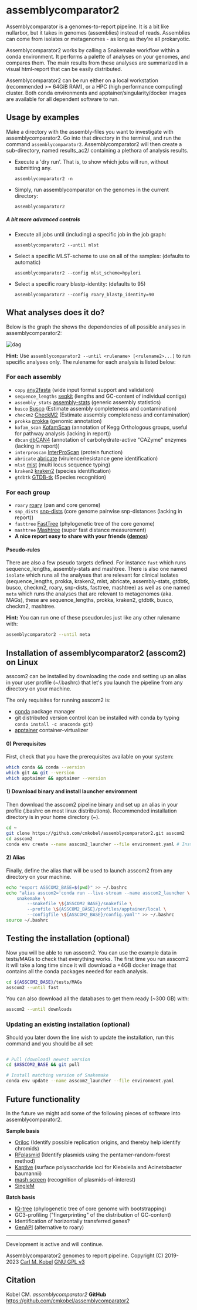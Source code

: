 # assemblycomparator2

Assemblycomparator is a genomes-to-report pipeline. It is a bit like nullarbor, but it takes in genomes (assemblies) instead of reads. Assemblies can come from isolates or metagenomes - as long as they're all prokaryotic.

Assemblycomparator2 works by calling a Snakemake workflow within a conda environment. It performs a palette of analyses on your genomes, and compares them. The main results from these analyses are summarized in a visual html-report that can be easily distributed.

Assemblycomparator2 can be run either on a local workstation (recommended >= 64GiB RAM), or a HPC (high performance computing) cluster. Both conda environments and apptainer/singularity/docker images are available for all dependent software to run.


## Usage by examples
Make a directory with the assembly-files you want to investigate with assemblycomparator2. 
Go into that directory in the terminal, and run the command `assemblycomparator2`. 
Assemblycomparator2 will then create a sub-directory, named results_ac2/ containing a plethora of analysis results. 

  - Execute a 'dry run'. That is, to show which jobs will run, without submitting any.

    `assemblycomparator2 -n`
    
  - Simply, run assemblycomparator on the genomes in the current directory:

    `assemblycomparator2`
    
##### A bit more advanced controls 
    
  - Execute all jobs until (including) a specific job in the job graph:
    
    `assemblycomparator2 --until mlst`
    
  - Select a specific MLST-scheme to use on all of the samples: (defaults to automatic)
    
    `assemblycomparator2 --config mlst_scheme=hpylori`
    
  - Select a specific roary blastp-identity: (defaults to 95)

    `assemblycomparator2 --config roary_blastp_identity=90`
      


## What analyses does it do?



Below is the graph the shows the dependencies of all possible analyses in assemblycomparator2:

![dag](https://user-images.githubusercontent.com/5913696/236703042-43e1e22c-4013-4c29-a64d-f63fd5b913d5.png)




**Hint:** Use `assemblycomparator2 --until <rulename> [<rulename2>...]` to run specific analyses only. The rulename for each analysis is listed below:

### For each assembly
  - `copy` [any2fasta](https://github.com/tseemann/any2fasta) (wide input format support and validation)
  - `sequence_lengths` [seqkit](https://bioinf.shenwei.me/seqkit/usage/) (lengths and GC-content of individual contigs)
  - `assembly_stats` [assembly-stats](https://github.com/sanger-pathogens/assembly-stats) (generic assembly statistics)
  - `busco` [Busco](https://busco.ezlab.org/) (Estimate assembly completeness and contamination)
  - `checkm2` [CheckM2](https://github.com/chklovski/CheckM2/) (Estimate assembly completeness and contamination)
  - `prokka` [prokka](https://github.com/tseemann/prokka) (genomic annotation)
  - `kofam_scan` [KofamScan](https://github.com/takaram/kofam_scan) (annotation of Kegg Orthologous groups, useful for pathway analysis (lacking in report))
  - `dbcan` [dbCAN4](https://github.com/linnabrown/run_dbcan) (annotation of carbohydrate-active "CAZyme" enzymes (lacking in report))
  - `interproscan` [InterProScan](https://github.com/ebi-pf-team/interproscan) (protein function)
  - `abricate` [abricate](https://github.com/tseemann/abricate) (virulence/resistance gene identification)
  - `mlst` [mlst](https://github.com/tseemann/mlst) (multi locus sequence typing)
  - `kraken2` [kraken2](https://ccb.jhu.edu/software/kraken2/) (species identification)
  - `gtdbtk` [GTDB-tk](https://ecogenomics.github.io/GTDBTk/) (Species recognition)
  


### For each group
  - `roary` [roary](https://sanger-pathogens.github.io/Roary/) (pan and core genome)
  - `snp_dists` [snp-dists](https://github.com/tseemann/snp-dists) (core genome pairwise snp-distances (lacking in report))
  - `fasttree` [FastTree](http://www.microbesonline.org/fasttree/) (phylogenetic tree of the core genome)
  - `mashtree` [Mashtree](https://github.com/lskatz/mashtree) (super fast distance measurement)
  - **A nice report easy to share with your friends ([demos](https://github.com/cmkobel/assemblycomparator2/tree/master/demo_reports))**


#### Pseudo-rules

There are also a few pseudo targets defined. For instance `fast` which runs sequence_lengths, assembly-stats and mashtree. There is also one named `isolate` which runs all the analyses that are relevant for clinical isolates (sequence_lengths, prokka, kraken2, mlst, abricate, assembly-stats, gtdbtk, busco, checkm2, roary, snp-dists, fasttree, mashtree) as well as one named `meta` which runs the analyses that are relevant to metagenomes (aka. MAGs), these are sequence_lengths, prokka, kraken2, gtdbtk, busco, checkm2, mashtree.

**Hint:** You can run one of these pseudorules just like any other rulename with:
```bash
assemblycomparator2 --until meta
```



## Installation of assemblycomparator2 (asscom2) on Linux

asscom2 can be installed by downloading the code and setting up an alias in your user profile (~/.bashrc) that let's you launch the pipeline from any directory on your machine.

The only requisites for running asscom2 is:
  - [conda](https://docs.conda.io/projects/conda/en/latest/user-guide/install/linux.html) package manager
  - git distributed version control (can be installed with conda by typing `conda install -c anaconda git`)
  - [apptainer](https://apptainer.org/docs/user/main/quick_start.html#installation-request) container-virtualizer


#### 0) Prerequisites

First, check that you have the prerequisites available on your system:

```bash
which conda && conda --version
which git && git --version
which apptainer && apptainer --version
```

#### 1) Download binary and install launcher environment

Then download the asscom2 pipeline binary and set up an alias in your profile (.bashrc on most linux distributions). Recommended installation directory is in your home directory (\~).

```bash
cd ~
git clone https://github.com/cmkobel/assemblycomparator2.git asscom2
cd asscom2
conda env create --name asscom2_launcher --file environment.yaml # Installs snakemake and mamba in an environment named "asscom2_launcher".

```


#### 2) Alias

Finally, define the alias that will be used to launch asscom2 from any directory on your machine.

```bash
echo "export ASSCOM2_BASE=$(pwd)" >> ~/.bashrc
echo "alias asscom2='conda run --live-stream --name asscom2_launcher \
    snakemake \
        --snakefile \${ASSCOM2_BASE}/snakefile \
        --profile \${ASSCOM2_BASE}/profiles/apptainer/local \
        --configfile \${ASSCOM2_BASE}/config.yaml'" >> ~/.bashrc
source ~/.bashrc

```


## Testing the installation (optional)

Now you will be able to run asscom2. You can use the example data in tests/MAGs to check that everything works. The first time you run asscom2 it will take a long time since it will download a +4GB docker image that contains all the conda packages needed for each analysis.
```bash
cd ${ASSCOM2_BASE}/tests/MAGs
asscom2 --until fast
```

You can also download all the databases to get them ready (~300 GB) with:
```bash
asscom2 --until downloads
```





### Updating an existing installation (optional)

Should you later down the line wish to update the installation, run this command and you should be all set:
```bash

# Pull (download) newest version
cd $ASSCOM2_BASE && git pull

# Install matching version of Snakemake
conda env update --name asscom2_launcher --file environment.yaml


```





## Future functionality 

In the future we might add some of the following pieces of software into assemblycomparator2.

**Sample basis**

  - [Oriloc](http://pbil.univ-lyon1.fr/software/Oriloc/oriloc.html) (Identify possible replication origins, and thereby help identify chromids)
  - [RFplasmid](https://github.com/aldertzomer/RFPlasmid) (Identify plasmids using the pentamer-random-forest method)
  - [Kaptive](https://github.com/katholt/Kaptive) (surface polysaccharide loci for Klebsiella and Acinetobacter baumannii) 
  - [mash screen](https://mash.readthedocs.io/en/latest/tutorials.html) (recognition of plasmids-of-interest)
  - [SingleM](https://wwood.github.io/singlem/)


**Batch basis**

  - [IQ-tree](http://www.iqtree.org/) (phylogenetic tree of core genome with bootstrapping)
  - GC3-profiling ("fingerprinting" of the distribution of GC-content)
  - Identification of horizontally transferred genes?
  - [GenAPI](https://github.com/MigleSur/GenAPI) (alternative to roary)


---

Development is active and will continue.

Assemblycomparator2 genomes to report pipeline. Copyright (C) 2019-2023 [Carl M. Kobel](https://github.com/cmkobel) [GNU GPL v3](https://github.com/cmkobel/assemblycomparator2/blob/master/LICENSE)
  
  

## Citation

Kobel CM. *assemblycomparator2* **GitHub** https://github.com/cmkobel/assemblycomparator2
